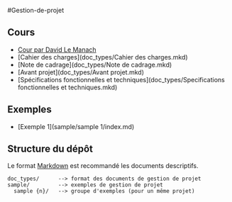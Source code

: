 #Gestion-de-projet

## Cours

  * [Cour par David Le Manach](course/course.md)
 * [Cahier des charges](doc_types/Cahier des charges.mkd)
 * [Note de cadrage](doc_types/Note de cadrage.mkd)
 * [Avant projet](doc_types/Avant projet.mkd)
 * [Spécifications fonctionnelles et techniques](doc_types/Specifications fonctionnelles et techniques.mkd)

## Exemples

 * [Exemple 1](sample/sample 1/index.md)

## Structure du dépôt

Le format [Markdown](http://fr.wikipedia.org/wiki/Markdown) est recommandé les documents descriptifs.

```
doc_types/      --> format des documents de gestion de projet
sample/         --> exemples de gestion de projet
  sample {n}/   --> groupe d'exemples (pour un même projet)
```
